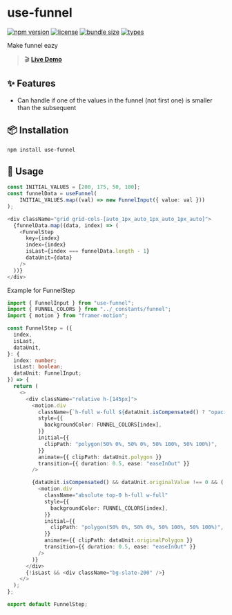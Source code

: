 # use-funnel

[![npm version](https://img.shields.io/npm/v/use-funnel.svg)](https://www.npmjs.com/package/use-funnel)
[![license](https://img.shields.io/npm/l/use-funnel.svg)](LICENSE)
[![bundle size](https://img.shields.io/bundlephobia/minzip/use-funnel)](https://bundlephobia.com/package/use-funnel)
[![types](https://img.shields.io/npm/types/use-funnel.svg)](https://www.npmjs.com/package/use-funnel)

Make funnel eazy

> 🎬 **[Live Demo](https://chinmay.annadate.in/demos/use-funnel)**

## ✨ Features

- Can handle if one of the values in the funnel (not first one) is smaller than the subsequent

## 📦 Installation

```bash
npm install use-funnel
```

## 🚀 Usage

```typescript
const INITIAL_VALUES = [200, 175, 50, 100];
const funnelData = useFunnel(
    INITIAL_VALUES.map((val) => new FunnelInput({ value: val }))
);

<div className="grid grid-cols-[auto_1px_auto_1px_auto_1px_auto]">
  {funnelData.map((data, index) => (
    <FunnelStep
      key={index}
      index={index}
      isLast={index === funnelData.length - 1}
      dataUnit={data}
    />
  ))}
</div>
```

Example for FunnelStep
```typescript
import { FunnelInput } from "use-funnel";
import { FUNNEL_COLORS } from "../_constants/funnel";
import { motion } from "framer-motion";

const FunnelStep = ({
  index,
  isLast,
  dataUnit,
}: {
  index: number;
  isLast: boolean;
  dataUnit: FunnelInput;
}) => {
  return (
    <>
      <div className="relative h-[145px]">
        <motion.div
          className={`h-full w-full ${dataUnit.isCompensated() ? "opacity-50" : ""}`}
          style={{
            backgroundColor: FUNNEL_COLORS[index],
          }}
          initial={{
            clipPath: "polygon(50% 0%, 50% 0%, 50% 100%, 50% 100%)",
          }}
          animate={{ clipPath: dataUnit.polygon }}
          transition={{ duration: 0.5, ease: "easeInOut" }}
        />

        {dataUnit.isCompensated() && dataUnit.originalValue !== 0 && (
          <motion.div
            className="absolute top-0 h-full w-full"
            style={{
              backgroundColor: FUNNEL_COLORS[index],
            }}
            initial={{
              clipPath: "polygon(50% 0%, 50% 0%, 50% 100%, 50% 100%)",
            }}
            animate={{ clipPath: dataUnit.originalPolygon }}
            transition={{ duration: 0.5, ease: "easeInOut" }}
          />
        )}
      </div>
      {!isLast && <div className="bg-slate-200" />}
    </>
  );
};

export default FunnelStep;
```
